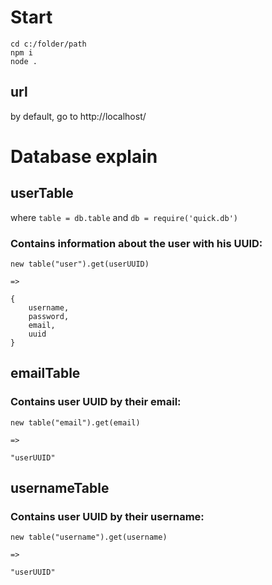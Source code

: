 # Start

```
cd c:/folder/path
npm i
node .
```

## url

by default, go to http://localhost/


# Database explain

## userTable

where `table = db.table` and `db = require('quick.db')`

### Contains information about the user with his UUID:

```
new table("user").get(userUUID)

=>

{
    username,
    password,
    email,
    uuid
}
```

## emailTable

### Contains user UUID by their email:

```
new table("email").get(email)

=>

"userUUID"
```

## usernameTable

### Contains user UUID by their username:

```
new table("username").get(username)

=>

"userUUID"
```
